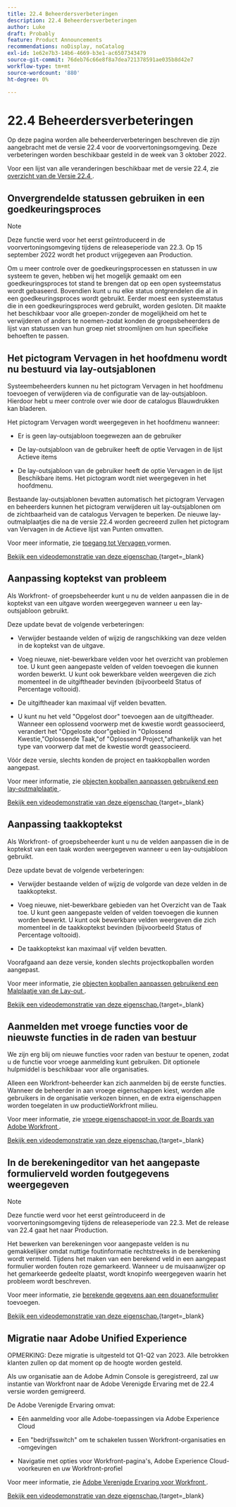 ```yaml
---
title: 22.4 Beheerdersverbeteringen
description: 22.4 Beheerdersverbeteringen
author: Luke
draft: Probably
feature: Product Announcements
recommendations: noDisplay, noCatalog
exl-id: 1e62e7b3-14b6-4669-b3e1-ac6507343479
source-git-commit: 76deb76c66e8f8a7dea721378591ae035b8d42e7
workflow-type: tm+mt
source-wordcount: '880'
ht-degree: 0%

---
```


# 22.4 Beheerdersverbeteringen

Op deze pagina worden alle beheerderverbeteringen beschreven die zijn aangebracht met de versie 22.4 voor de voorvertoningsomgeving. Deze verbeteringen worden beschikbaar gesteld in de week van 3 oktober 2022.

Voor een lijst van alle veranderingen beschikbaar met de versie 22.4, zie [ overzicht van de Versie 22.4 ](/help/quicksilver/product-announcements/product-releases/22.4-release-activity/22-4-release-overview.md).

## Onvergrendelde statussen gebruiken in een goedkeuringsproces

>[!NOTE]
>
>Deze functie werd voor het eerst geïntroduceerd in de voorvertoningsomgeving tijdens de releaseperiode van 22.3. Op 15 september 2022 wordt het product vrijgegeven aan Production.

Om u meer controle over de goedkeuringsprocessen en statussen in uw systeem te geven, hebben wij het mogelijk gemaakt om een goedkeuringsproces tot stand te brengen dat op een open systeemstatus wordt gebaseerd. Bovendien kunt u nu elke status ontgrendelen die al in een goedkeuringsproces wordt gebruikt. Eerder moest een systeemstatus die in een goedkeuringsproces werd gebruikt, worden gesloten. Dit maakte het beschikbaar voor alle groepen-zonder de mogelijkheid om het te verwijderen of anders te noemen-zodat konden de groepsbeheerders de lijst van statussen van hun groep niet stroomlijnen om hun specifieke behoeften te passen.

## Het pictogram Vervagen in het hoofdmenu wordt nu bestuurd via lay-outsjablonen

Systeembeheerders kunnen nu het pictogram Vervagen in het hoofdmenu toevoegen of verwijderen via de configuratie van de lay-outsjabloon. Hierdoor hebt u meer controle over wie door de catalogus Blauwdrukken kan bladeren.

Het pictogram Vervagen wordt weergegeven in het hoofdmenu wanneer:

* Er is geen lay-outsjabloon toegewezen aan de gebruiker

* De lay-outsjabloon van de gebruiker heeft de optie Vervagen in de lijst Actieve items

* De lay-outsjabloon van de gebruiker heeft de optie Vervagen in de lijst Beschikbare items. Het pictogram wordt niet weergegeven in het hoofdmenu.

Bestaande lay-outsjablonen bevatten automatisch het pictogram Vervagen en beheerders kunnen het pictogram verwijderen uit lay-outsjablonen om de zichtbaarheid van de catalogus Vervagen te beperken. De nieuwe lay-outmalplaatjes die na de versie 22.4 worden gecreeerd zullen het pictogram van Vervagen in de Actieve lijst van Punten omvatten.

Voor meer informatie, zie [ toegang tot Vervagen ](/help/quicksilver/administration-and-setup/blueprints/configure-access-to-blueprints.md) vormen.

[ Bekijk een videodemonstratie van deze eigenschap ](https://video.tv.adobe.com/v/3412382/){target=_blank}

## Aanpassing koptekst van probleem

Als Workfront- of groepsbeheerder kunt u nu de velden aanpassen die in de koptekst van een uitgave worden weergegeven wanneer u een lay-outsjabloon gebruikt.

Deze update bevat de volgende verbeteringen:

* Verwijder bestaande velden of wijzig de rangschikking van deze velden in de koptekst van de uitgave.

* Voeg nieuwe, niet-bewerkbare velden voor het overzicht van problemen toe. U kunt geen aangepaste velden of velden toevoegen die kunnen worden bewerkt. U kunt ook bewerkbare velden weergeven die zich momenteel in de uitgiftheader bevinden (bijvoorbeeld Status of Percentage voltooid).

* De uitgiftheader kan maximaal vijf velden bevatten.

* U kunt nu het veld &quot;Opgelost door&quot; toevoegen aan de uitgiftheader. Wanneer een oplossend voorwerp met de kwestie wordt geassocieerd, verandert het &quot;Opgeloste door&quot;gebied in &quot;Oplossend Kwestie,&quot;Oplossende Taak,&quot;of &quot;Oplossend Project,&quot;afhankelijk van het type van voorwerp dat met de kwestie wordt geassocieerd.

Vóór deze versie, slechts konden de project en taakkopballen worden aangepast.



Voor meer informatie, zie [ objecten kopballen aanpassen gebruikend een lay-outmalplaatje ](/help/quicksilver/administration-and-setup/customize-workfront/use-layout-templates/customize-object-headers.md).

[ Bekijk een videodemonstratie van deze eigenschap ](https://video.tv.adobe.com/v/3412383/){target=_blank}

## Aanpassing taakkoptekst

Als Workfront- of groepsbeheerder kunt u nu de velden aanpassen die in de koptekst van een taak worden weergegeven wanneer u een lay-outsjabloon gebruikt.

Deze update bevat de volgende verbeteringen:

* Verwijder bestaande velden of wijzig de volgorde van deze velden in de taakkoptekst.

* Voeg nieuwe, niet-bewerkbare gebieden van het Overzicht van de Taak toe. U kunt geen aangepaste velden of velden toevoegen die kunnen worden bewerkt. U kunt ook bewerkbare velden weergeven die zich momenteel in de taakkoptekst bevinden (bijvoorbeeld Status of Percentage voltooid).

* De taakkoptekst kan maximaal vijf velden bevatten.

Voorafgaand aan deze versie, konden slechts projectkopballen worden aangepast.

Voor meer informatie, zie [ objecten kopballen aanpassen gebruikend een Malplaatje van de Lay-out ](/help/quicksilver/administration-and-setup/customize-workfront/use-layout-templates/customize-object-headers.md).

[ Bekijk een videodemonstratie van deze eigenschap.](https://video.tv.adobe.com/v/3412384/){target=_blank}

## Aanmelden met vroege functies voor de nieuwste functies in de raden van bestuur

We zijn erg blij om nieuwe functies voor raden van bestuur te openen, zodat u de functie voor vroege aanmelding kunt gebruiken. Dit optionele hulpmiddel is beschikbaar voor alle organisaties.

Alleen een Workfront-beheerder kan zich aanmelden bij de eerste functies. Wanneer de beheerder in aan vroege eigenschappen kiest, worden alle gebruikers in de organisatie verkozen binnen, en de extra eigenschappen worden toegelaten in uw productieWorkfront milieu.

Voor meer informatie, zie [ vroege eigenschapopt-in voor de Boards van Adobe Workfront ](/help/quicksilver/agile/get-started-with-boards/boards-early-feature-opt-in.md).

[ Bekijk een videodemonstratie van deze eigenschap.](https://video.tv.adobe.com/v/3412386/){target=_blank}

## In de berekeningeditor van het aangepaste formulierveld worden foutgegevens weergegeven

>[!NOTE]
>
>Deze functie werd voor het eerst geïntroduceerd in de voorvertoningsomgeving tijdens de releaseperiode van 22.3. Met de release van 22.4 gaat het naar Production.

Het bewerken van berekeningen voor aangepaste velden is nu gemakkelijker omdat nuttige foutinformatie rechtstreeks in de berekening wordt vermeld. Tijdens het maken van een berekend veld in een aangepast formulier worden fouten roze gemarkeerd. Wanneer u de muisaanwijzer op het gemarkeerde gedeelte plaatst, wordt knopinfo weergegeven waarin het probleem wordt beschreven.

Voor meer informatie, zie [ berekende gegevens aan een douaneformulier ](/help/quicksilver/administration-and-setup/customize-workfront/create-manage-custom-forms/add-calculated-data-to-custom-form.md) toevoegen.

[ Bekijk een videodemonstratie van deze eigenschap.](https://video.tv.adobe.com/v/3412387/){target=_blank}

## Migratie naar Adobe Unified Experience

OPMERKING: Deze migratie is uitgesteld tot Q1-Q2 van 2023. Alle betrokken klanten zullen op dat moment op de hoogte worden gesteld.

Als uw organisatie aan de Adobe Admin Console is geregistreerd, zal uw instantie van Workfront naar de Adobe Verenigde Ervaring met de 22.4 versie worden gemigreerd.

De Adobe Verenigde Ervaring omvat:

* Eén aanmelding voor alle Adobe-toepassingen via Adobe Experience Cloud

* Een &quot;bedrijfsswitch&quot; om te schakelen tussen Workfront-organisaties en -omgevingen

* Navigatie met opties voor Workfront-pagina&#39;s, Adobe Experience Cloud-voorkeuren en uw Workfront-profiel

Voor meer informatie, zie [ Adobe Verenigde Ervaring voor Workfront ](/help/quicksilver/workfront-basics/navigate-workfront/workfront-navigation/adobe-unified-experience.md).

[ Bekijk een videodemonstratie van deze eigenschap.](https://video.tv.adobe.com/v/3412388/){target=_blank}
